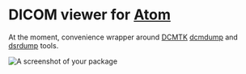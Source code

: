 # DICOM viewer for [Atom](http://atom.io)

At the moment, convenience wrapper around [DCMTK](http://dicom.offis.de/dcmtk.php.en) [dcmdump](http://support.dcmtk.org/docs/dcmdump.html) and [dsrdump](http://support.dcmtk.org/docs/dsrdump.html) tools.

![A screenshot of your package](https://f.cloud.github.com/assets/69169/2290250/c35d867a-a017-11e3-86be-cd7c5bf3ff9b.gif)
